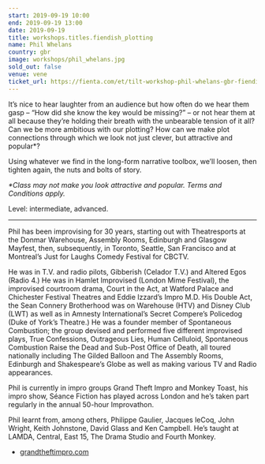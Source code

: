 ```yaml
---
start: 2019-09-19 10:00
end: 2019-09-19 13:00
date: 2019-09-19
title: workshops.titles.fiendish_plotting
name: Phil Whelans
country: gbr
image: workshops/phil_whelans.jpg
sold_out: false
venue: vene
ticket_url: https://fienta.com/et/tilt-workshop-phil-whelans-gbr-fiendish-plotting?faa41cda0ef3cedb51eddaf29df17179
---
```


It’s nice to hear laughter from an audience but how often do we hear them gasp – “How did she know the key would be missing?” – or not hear them at all because they’re holding their breath with the unbearable tension of it all? Can we be more ambitious with our plotting? How can we make plot connections through which we look not just clever, but attractive and popular*?

Using whatever we find in the long-form narrative toolbox, we’ll loosen, then tighten again, the nuts and bolts of story.

_*Class may not make you look attractive and popular. Terms and Conditions apply._

Level: intermediate, advanced.

---

Phil has been improvising for 30 years, starting out with Theatresports at the Donmar Warehouse, Assembly Rooms, Edinburgh and Glasgow Mayfest, then, subsequently, in Toronto, Seattle, San Francisco and at Montreal’s Just for Laughs Comedy Festival for CBCTV.

He was in T.V. and radio pilots, Gibberish (Celador T.V.) and Altered Egos (Radio 4.) He was in Hamlet Improvised (London Mime Festival), the improvised courtroom drama, Court in the Act, at Watford Palace and Chichester Festival Theatres and Eddie Izzard’s Impro M.D. His Double Act, the Sean Connery Brotherhood was on Warehouse (HTV) and Disney Club (LWT) as well as in Amnesty International’s Secret Compere’s Policedog (Duke of York’s Theatre.) He was a founder member of Spontaneous Combustion; the group devised and performed five different improvised plays, True Confessions, Outrageous Lies, Human Celluloid, Spontaneous Combustion Raise the Dead and Sub-Post Office of Death, all toured nationally including The Gilded Balloon and The Assembly Rooms, Edinburgh and Shakespeare’s Globe as well as making various TV and Radio appearances.

Phil is currently in impro groups Grand Theft Impro and Monkey Toast, his impro show, Séance Fiction has played across London and he’s taken part regularly in the annual 50-hour Improvathon.

Phil learnt from, among others, Philippe Gaulier, Jacques leCoq, John Wright, Keith
Johnstone, David Glass and Ken Campbell. He’s taught at LAMDA, Central, East 15, The
Drama Studio and Fourth Monkey.

- [grandtheftimpro.com](https://grandtheftimpro.com)
